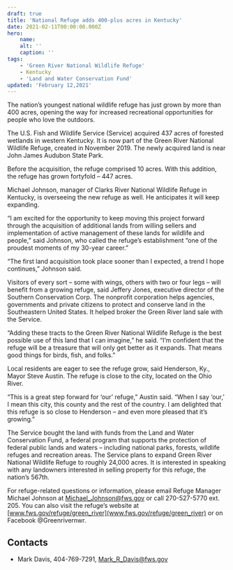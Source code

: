 ```yaml
---
draft: true
title: 'National Refuge adds 400-plus acres in Kentucky'
date: 2021-02-11T00:00:00.000Z
hero:
    name: 
    alt: ''
    caption: ''
tags:
    - 'Green River National Wildlife Refuge'
    - Kentucky
    - 'Land and Water Conservation Fund'
updated: 'February 12,2021'
---
```


The nation’s youngest national wildlife refuge has just grown by more than 400 acres, opening the way for increased recreational opportunities for people who love the outdoors. 

The U.S. Fish and Wildlife Service (Service) acquired 437 acres of forested wetlands in western Kentucky. It is now part of the Green River National Wildlife Refuge, created in November 2019. The newly acquired land is near John James Audubon State Park. 

Before the acquisition, the refuge comprised 10 acres. With this addition, the refuge has grown fortyfold – 447 acres.  

Michael Johnson, manager of Clarks River National Wildlife Refuge in Kentucky, is overseeing the new refuge as well. He anticipates it will keep expanding. 

“I am excited for the opportunity to keep moving this project forward through the acquisition of additional lands from willing sellers and implementation of active management of these lands for wildlife and people,” said Johnson, who called the refuge’s establishment “one of the proudest moments of my 30-year career.” 

“The first land acquisition took place sooner than I expected, a trend I hope continues,” Johnson said.  

Visitors of every sort – some with wings, others with two or four legs – will benefit from a growing refuge, said Jeffery Jones, executive director of the Southern Conservation Corp. The nonprofit corporation helps agencies, governments and private citizens to protect and conserve land in the Southeastern United States. It helped broker the Green River land sale with the Service. 

“Adding these tracts to the Green River National Wildlife Refuge is the best possible use of this land that I can imagine,” he said. “I’m confident that the refuge will be a treasure that will only get better as it expands. That means good things for birds, fish, and folks.” 

Local residents are eager to see the refuge grow, said Henderson, Ky., Mayor Steve Austin. The refuge is close to the city, located on the Ohio River. 

“This is a great step forward for ‘our’ refuge,” Austin said. “When I say ‘our,’ I mean this city, this county and the rest of the country. I am delighted that this refuge is so close to Henderson – and even more pleased that it’s growing.” 

The Service bought the land with funds from the Land and Water Conservation Fund, a federal program that supports the protection of federal public lands and waters – including national parks, forests, wildlife refuges and recreation areas. The Service plans to expand Green River National Wildlife Refuge to roughly 24,000 acres. It is interested in speaking with any landowners interested in selling property for this refuge, the nation’s 567th. 

For refuge-related questions or information, please email Refuge Manager Michael Johnson at [Michael_Johnson@fws.gov](mailto:Michael_Johnson@fws.gov) or call 270-527-5770 ext. 205. You can also visit the refuge’s website at [www.fws.gov/refuge/green_river](www.fws.gov/refuge/green_river) or on Facebook @Greenrivernwr. 

## Contacts

- Mark Davis, 404-769-7291, [Mark_R_Davis@fws.gov](mailto:mark_r_davis@fws.gov)
